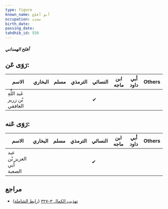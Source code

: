 ```yaml
---
type: figure
known_name: أبو أفلح
occupation: محدث
birth_date:
passing_date:
tahdhib_id: 550
---
```

##### أفلح الهمداني

## رَوَى عَن:
| الاسم                         | البخاري | مسلم | الترمذي | النسائي | ابن ماجه | أبي داود | Others |
| ----------------------------- | ------- | ---- | ------- | ------- | -------- | -------- | ------ |
| عَبد اللَّهِ بْن زرير الغافقي |         |      |         | ✔       |          |          |        |
## رَوَى عَنه:
| الاسم                      | البخاري | مسلم | الترمذي | النسائي | ابن ماجه | أبي داود | Others |
| -------------------------- | ------- | ---- | ------- | ------- | -------- | -------- | ------ |
| عبد العزيز بْن أَبي الصعبة |         |      |         | ✔       |          |          |        |
## مراجع
- [تهذيب الكمال ٣-٣٢٧](obsidian://open?vault=Tahdhib-al-Kamal&file=Figures/٥٥٠-أفلح%20الهمداني) ([رابط الشاملة](https://shamela.ws/book/3722/1341))